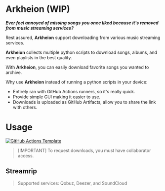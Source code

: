 # Arkheion (WIP)

_**Ever feel annoyed of missing songs you once liked because it's removed from music streaming services?**_

Rest assured, **Arkheion** support downloading from various music streaming services.

**Arkheion** collects multiple python scripts to download songs, albums, and even playlists in the best quality.

With **Arkheion**, you can easily download favorite songs you wanted to archive.

Why use **Arkheion** instead of running a python scripts in your device:
- Entirely ran with GitHub Actions runners, so it's really quick.
- Provide simple GUI making it easier to use.
- Downloads is uploaded as GitHub Artifacts, allow you to share the link with others.

# Usage
[![GitHub Actions Template](https://img.shields.io/badge/Actions-Workflows-444444?style=for-the-badge&logo=github%20actions&logoColor=FFFFFF&label=Actions&labelColor=444444&color=222333)
](../../actions/)

> [IMPORTANT]
> To request downloads, you must have collaborator access.

## Streamrip
> Supported services: Qobuz, Deezer, and SoundCloud